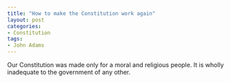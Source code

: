 ```yaml
---
title: "How to make the Constitution work again"
layout: post
categories:
- Constitution
tags:
- John Adams
---
```


Our Constitution was made only for a moral and religious people. It is wholly inadequate to the government of any other.